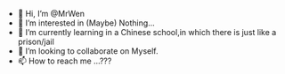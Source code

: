 - 👋 Hi, I’m @MrWen
- 👀 I’m interested in (Maybe) Nothing...
- 🌱 I’m currently learning in a Chinese school,in which there is just like a prison/jail 
- 💞️ I’m looking to collaborate on Myself.
- 📫 How to reach me ...???

<!---
MrWenNB/MrWenNB is a ✨ special ✨ repository because its `README.md` (this file) appears on your GitHub profile.
You can click the Preview link to take a look at your changes.
--->
